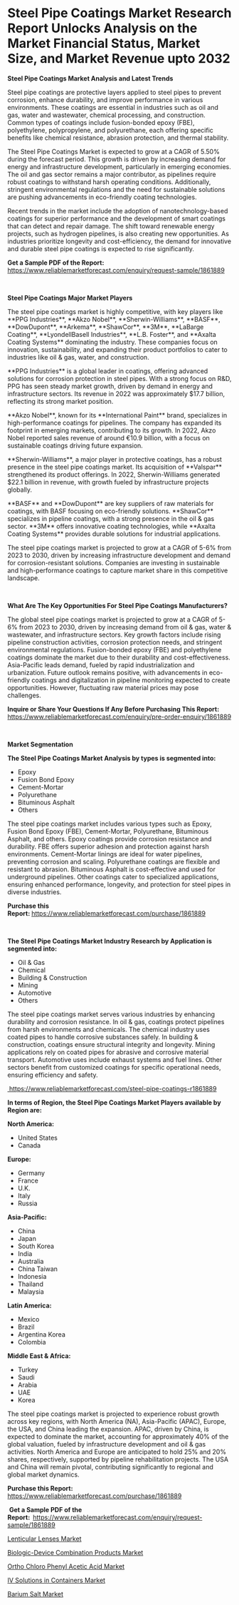 <p><h1>Steel Pipe Coatings Market Research Report Unlocks Analysis on the Market Financial Status, Market Size, and Market Revenue upto 2032</h1></p><p><strong>Steel Pipe Coatings Market Analysis and Latest Trends</strong></p>
<p><p>Steel pipe coatings are protective layers applied to steel pipes to prevent corrosion, enhance durability, and improve performance in various environments. These coatings are essential in industries such as oil and gas, water and wastewater, chemical processing, and construction. Common types of coatings include fusion-bonded epoxy (FBE), polyethylene, polypropylene, and polyurethane, each offering specific benefits like chemical resistance, abrasion protection, and thermal stability.</p><p>The Steel Pipe Coatings Market is expected to grow at a CAGR of 5.50% during the forecast period. This growth is driven by increasing demand for energy and infrastructure development, particularly in emerging economies. The oil and gas sector remains a major contributor, as pipelines require robust coatings to withstand harsh operating conditions. Additionally, stringent environmental regulations and the need for sustainable solutions are pushing advancements in eco-friendly coating technologies.</p><p>Recent trends in the market include the adoption of nanotechnology-based coatings for superior performance and the development of smart coatings that can detect and repair damage. The shift toward renewable energy projects, such as hydrogen pipelines, is also creating new opportunities. As industries prioritize longevity and cost-efficiency, the demand for innovative and durable steel pipe coatings is expected to rise significantly.</p></p>
<p><strong>Get a Sample PDF of the Report:&nbsp;</strong> <a href="https://www.reliablemarketforecast.com/enquiry/request-sample/1861889?utm_campaign=2015&utm_medium=2&utm_source=Github&utm_content=ia&utm_term=24012025&utm_id=steel-pipe-coatings">https://www.reliablemarketforecast.com/enquiry/request-sample/1861889</a></p>
<p>&nbsp;</p>
<p><strong>Steel Pipe Coatings Major Market Players</strong></p>
<p><p>The steel pipe coatings market is highly competitive, with key players like **PPG Industries**, **Akzo Nobel**, **Sherwin-Williams**, **BASF**, **DowDupont**, **Arkema**, **ShawCor**, **3M**, **LaBarge Coating**, **LyondellBasell Industries**, **L.B. Foster**, and **Axalta Coating Systems** dominating the industry. These companies focus on innovation, sustainability, and expanding their product portfolios to cater to industries like oil & gas, water, and construction.</p><p>**PPG Industries** is a global leader in coatings, offering advanced solutions for corrosion protection in steel pipes. With a strong focus on R&D, PPG has seen steady market growth, driven by demand in energy and infrastructure sectors. Its revenue in 2022 was approximately $17.7 billion, reflecting its strong market position.</p><p>**Akzo Nobel**, known for its **International Paint** brand, specializes in high-performance coatings for pipelines. The company has expanded its footprint in emerging markets, contributing to its growth. In 2022, Akzo Nobel reported sales revenue of around €10.9 billion, with a focus on sustainable coatings driving future expansion.</p><p>**Sherwin-Williams**, a major player in protective coatings, has a robust presence in the steel pipe coatings market. Its acquisition of **Valspar** strengthened its product offerings. In 2022, Sherwin-Williams generated $22.1 billion in revenue, with growth fueled by infrastructure projects globally.</p><p>**BASF** and **DowDupont** are key suppliers of raw materials for coatings, with BASF focusing on eco-friendly solutions. **ShawCor** specializes in pipeline coatings, with a strong presence in the oil & gas sector. **3M** offers innovative coating technologies, while **Axalta Coating Systems** provides durable solutions for industrial applications.</p><p>The steel pipe coatings market is projected to grow at a CAGR of 5-6% from 2023 to 2030, driven by increasing infrastructure development and demand for corrosion-resistant solutions. Companies are investing in sustainable and high-performance coatings to capture market share in this competitive landscape.</p></p>
<p>&nbsp;</p>
<p><strong>What Are The Key Opportunities For Steel Pipe Coatings Manufacturers?</strong></p>
<p><p>The global steel pipe coatings market is projected to grow at a CAGR of 5-6% from 2023 to 2030, driven by increasing demand from oil & gas, water & wastewater, and infrastructure sectors. Key growth factors include rising pipeline construction activities, corrosion protection needs, and stringent environmental regulations. Fusion-bonded epoxy (FBE) and polyethylene coatings dominate the market due to their durability and cost-effectiveness. Asia-Pacific leads demand, fueled by rapid industrialization and urbanization. Future outlook remains positive, with advancements in eco-friendly coatings and digitalization in pipeline monitoring expected to create opportunities. However, fluctuating raw material prices may pose challenges.</p></p>
<p><strong>Inquire or Share Your Questions If Any Before Purchasing This Report:</strong> <a href="https://www.reliablemarketforecast.com/enquiry/pre-order-enquiry/1861889?utm_campaign=2015&utm_medium=2&utm_source=Github&utm_content=ia&utm_term=24012025&utm_id=steel-pipe-coatings">https://www.reliablemarketforecast.com/enquiry/pre-order-enquiry/1861889</a></p>
<p>&nbsp;</p>
<p><strong>Market Segmentation</strong></p>
<p><strong>The Steel Pipe Coatings Market Analysis by types is segmented into:</strong></p>
<p><ul><li>Epoxy</li><li>Fusion Bond Epoxy</li><li>Cement-Mortar</li><li>Polyurethane</li><li>Bituminous Asphalt</li><li>Others</li></ul></p>
<p><p>The steel pipe coatings market includes various types such as Epoxy, Fusion Bond Epoxy (FBE), Cement-Mortar, Polyurethane, Bituminous Asphalt, and others. Epoxy coatings provide corrosion resistance and durability. FBE offers superior adhesion and protection against harsh environments. Cement-Mortar linings are ideal for water pipelines, preventing corrosion and scaling. Polyurethane coatings are flexible and resistant to abrasion. Bituminous Asphalt is cost-effective and used for underground pipelines. Other coatings cater to specialized applications, ensuring enhanced performance, longevity, and protection for steel pipes in diverse industries.</p></p>
<p><strong>Purchase this Report:&nbsp;</strong><a href="https://www.reliablemarketforecast.com/purchase/1861889?utm_campaign=2015&utm_medium=2&utm_source=Github&utm_content=ia&utm_term=24012025&utm_id=steel-pipe-coatings">https://www.reliablemarketforecast.com/purchase/1861889</a></p>
<p>&nbsp;</p>
<p><strong>The Steel Pipe Coatings Market Industry Research by Application is segmented into:</strong></p>
<p><ul><li>Oil & Gas</li><li>Chemical</li><li>Building & Construction</li><li>Mining</li><li>Automotive</li><li>Others</li></ul></p>
<p><p>The steel pipe coatings market serves various industries by enhancing durability and corrosion resistance. In oil & gas, coatings protect pipelines from harsh environments and chemicals. The chemical industry uses coated pipes to handle corrosive substances safely. In building & construction, coatings ensure structural integrity and longevity. Mining applications rely on coated pipes for abrasive and corrosive material transport. Automotive uses include exhaust systems and fuel lines. Other sectors benefit from customized coatings for specific operational needs, ensuring efficiency and safety.</p></p>
<p><a href="https://www.reliablemarketforecast.com/steel-pipe-coatings-r1861889?utm_campaign=2015&utm_medium=2&utm_source=Github&utm_content=ia&utm_term=24012025&utm_id=steel-pipe-coatings">&nbsp;https://www.reliablemarketforecast.com/steel-pipe-coatings-r1861889</a></p>
<p><strong>In terms of Region, the Steel Pipe Coatings Market Players available by Region are:</strong></p>
<p>
    <p> <strong> North America: </strong>
        <ul>
            <li>United States</li>
            <li>Canada</li>
        </ul>
        </p> 
    <p> <strong> Europe: </strong>
        <ul>
            <li>Germany</li>
            <li>France</li>
            <li>U.K.</li>
            <li>Italy</li>
            <li>Russia</li>
        </ul>
        </p> 
    <p> <strong> Asia-Pacific: </strong>
        <ul>
            <li>China</li>
            <li>Japan</li>
            <li>South Korea</li>
            <li>India</li>
            <li>Australia</li>
            <li>China Taiwan</li>
            <li>Indonesia</li>
            <li>Thailand</li>
            <li>Malaysia</li>
        </ul>
        </p> 
    <p> <strong> Latin America: </strong>
        <ul>
            <li>Mexico</li>
            <li>Brazil</li>
            <li>Argentina Korea</li>
            <li>Colombia</li>
        </ul>
        </p> 
    <p> <strong> Middle East & Africa: </strong>
        <ul>
            <li>Turkey</li>
            <li>Saudi</li>
            <li>Arabia</li>
            <li>UAE</li>
            <li>Korea</li>
        </ul>
    </p>
    </p>
<p><p>The steel pipe coatings market is projected to experience robust growth across key regions, with North America (NA), Asia-Pacific (APAC), Europe, the USA, and China leading the expansion. APAC, driven by China, is expected to dominate the market, accounting for approximately 40% of the global valuation, fueled by infrastructure development and oil & gas activities. North America and Europe are anticipated to hold 25% and 20% shares, respectively, supported by pipeline rehabilitation projects. The USA and China will remain pivotal, contributing significantly to regional and global market dynamics.</p></p>
<p><strong>Purchase this Report: </strong><a href="https://www.reliablemarketforecast.com/purchase/1861889?utm_campaign=2015&utm_medium=2&utm_source=Github&utm_content=ia&utm_term=24012025&utm_id=steel-pipe-coatings">https://www.reliablemarketforecast.com/purchase/1861889</a></p>
<p>&nbsp;<strong>Get a Sample PDF of the Report:&nbsp;&nbsp;</strong><a href="https://www.reliablemarketforecast.com/enquiry/request-sample/1861889?utm_campaign=2015&utm_medium=2&utm_source=Github&utm_content=ia&utm_term=24012025&utm_id=steel-pipe-coatings">https://www.reliablemarketforecast.com/enquiry/request-sample/1861889</a></p>
<p><strong></strong></p>
<p><p><a href="https://github.com/abedlagagica4/Market-Research-Report-List-1/blob/main/lenticular-lenses-market.md?utm_campaign=2015&utm_medium=2&utm_source=Github&utm_content=ia&utm_term=24012025&utm_id=steel-pipe-coatings">Lenticular Lenses Market</a></p><p><a href="https://www.linkedin.com/pulse/biologic-device-combination-products-industry-insights-report-vgrdf?utm_campaign=2015&utm_medium=2&utm_source=Github&utm_content=ia&utm_term=24012025&utm_id=steel-pipe-coatings">Biologic-Device Combination Products Market</a></p><p><a href="https://www.linkedin.com/pulse/foreign-opportunities-market-dynamics-ortho-chloro-phenyl-acetic-9hqlf?utm_campaign=2015&utm_medium=2&utm_source=Github&utm_content=ia&utm_term=24012025&utm_id=steel-pipe-coatings">Ortho Chloro Phenyl Acetic Acid Market</a></p><p><a href="https://www.linkedin.com/pulse/market-demand-revenue-iv-solutions-containers-10-cagr-from-uenzf?utm_campaign=2015&utm_medium=2&utm_source=Github&utm_content=ia&utm_term=24012025&utm_id=steel-pipe-coatings">IV Solutions in Containers Market</a></p><p><a href="https://github.com/rashkaeduzor/Market-Research-Report-List-1/blob/main/barium-salt-market.md?utm_campaign=2015&utm_medium=2&utm_source=Github&utm_content=ia&utm_term=24012025&utm_id=steel-pipe-coatings">Barium Salt Market</a></p></p>